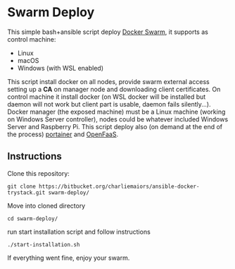 # Swarm Deploy #

This simple bash+ansible script deploy [Docker Swarm](https://docs.docker.com/swarm/), it supports as control machine:

* Linux
* macOS
* Windows (with WSL enabled)

This script install docker on all nodes, provide swarm external access setting up a **CA** on manager node and downloading client certificates. On control machine it install docker (on WSL docker will be installed but daemon will not work but client part is usable, daemon fails silently...).
Docker manager (the exposed machine) must be a Linux machine (working on Windows Server controller), nodes could be whatever included Windows Server and Raspberry Pi.
This script deploy also (on demand at the end of the process) [portainer](https://portainer.io/) and [OpenFaaS](https://github.com/alexellis/faas).

## Instructions ##

Clone this repository:

```
git clone https://bitbucket.org/charliemaiors/ansible-docker-trystack.git swarm-deploy/
```

Move into cloned directory

```
cd swarm-deploy/
```

run start installation script and follow instructions

```
./start-installation.sh
```

If everything went fine, enjoy your swarm.